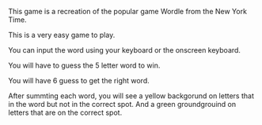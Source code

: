 This game is a recreation of the popular game Wordle from the New York Time.

This is a very easy game to play.

You can input the word using your keyboard or the onscreen keyboard.

You will have to guess the 5 letter word to win.

You will have 6 guess to get the right word.

After summting each word, you will see a yellow backgorund on letters that in the word but not in the correct spot. And a green groundgrouind on letters that are on the correct spot.

